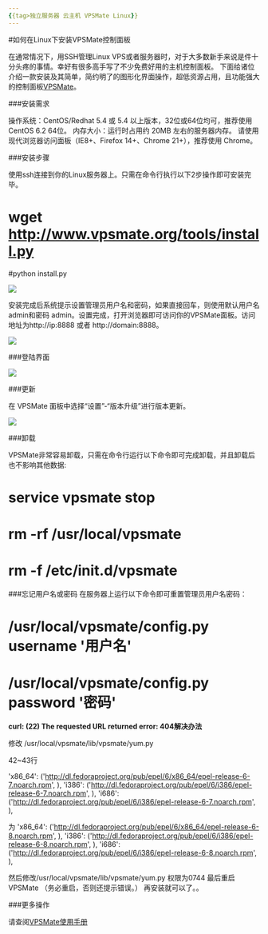 ```yaml
---
{{tag>独立服务器 云主机 VPSMate Linux}}
---
```


#如何在Linux下安装VPSMate控制面板
  
在通常情况下，用SSH管理Linux VPS或者服务器时，对于大多数新手来说是件十分头疼的事情。幸好有很多高手写了不少免费好用的主机控制面板。 
下面给诸位介绍一款安装及其简单，简约明了的图形化界面操作，超低资源占用，且功能强大的控制面板[VPSMate](http://www.vpsmate.org/)。
 
###安装需求

   操作系统：CentOS/Redhat 5.4 或 5.4 以上版本，32位或64位均可，推荐使用 CentOS 6.2 64位。
    内存大小：运行时占用约 20MB 左右的服务器内存。
    请使用现代浏览器访问面板（IE8+、Firefox 14+、Chrome 21+），推荐使用 Chrome。

###安装步骤

使用ssh连接到你的Linux服务器上。只需在命令行执行以下2步操作即可安装完毕。 
 
 # wget http://www.vpsmate.org/tools/install.py

 #python install.py

![](http://www.vpsmate.org/static/images/install/1.png)


安装完成后系统提示设置管理员用户名和密码，如果直接回车，则使用默认用户名 admin和密码 admin。设置完成，打开浏览器即可访问你的VPSMate面板。访问地址为http://ip:8888 或者 http://domain:8888。

![](http://www.vpsmate.org/static/images/install/2.png)



###登陆界面

![](http://ww1.sinaimg.cn/large/a74ecc4cjw1e0v88lxe1sj.jpg)


###更新

   在 VPSMate 面板中选择“设置”-“版本升级”进行版本更新。

![](http://bbs.vpsmate.org/attachment/Mon_1210/6_1_7e120ffec3b5fb5.png?17)

###卸载

VPSMate非常容易卸载，只需在命令行运行以下命令即可完成卸载，并且卸载后也不影响其他数据:
  
 # service vpsmate stop

 # rm -rf /usr/local/vpsmate
 
 # rm -f /etc/init.d/vpsmate


###忘记用户名或密码
在服务器上运行以下命令即可重置管理员用户名密码：

 # /usr/local/vpsmate/config.py username '用户名'
 
 # /usr/local/vpsmate/config.py password '密码'

**curl: (22) The requested URL returned error: 404解决办法**

修改 /usr/local/vpsmate/lib/vpsmate/yum.py

42~43行

'x86_64': ('http://dl.fedoraproject.org/pub/epel/6/x86_64/epel-release-6-7.noarch.rpm', ),
'i386': ('http://dl.fedoraproject.org/pub/epel/6/i386/epel-release-6-7.noarch.rpm', ),
'i686': ('http://dl.fedoraproject.org/pub/epel/6/i386/epel-release-6-7.noarch.rpm', ),

为
'x86_64': ('http://dl.fedoraproject.org/pub/epel/6/x86_64/epel-release-6-8.noarch.rpm', ),
'i386':   ('http://dl.fedoraproject.org/pub/epel/6/i386/epel-release-6-8.noarch.rpm', ),
'i686':   ('http://dl.fedoraproject.org/pub/epel/6/i386/epel-release-6-8.noarch.rpm', ),

然后修改/usr/local/vpsmate/lib/vpsmate/yum.py 权限为0744  最后重启VPSMate  （务必重启，否则还提示错误。）
再安装就可以了。。

###更多操作

请查阅[VPSMate使用手册](http://www.vpsmate.org/manual)